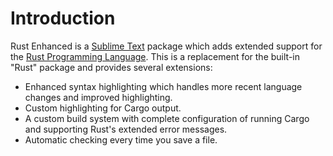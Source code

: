 # Introduction

Rust Enhanced is a [Sublime Text](https://www.sublimetext.com/) package which adds extended support for the [Rust Programming Language](https://www.rust-lang.org/).
This is a replacement for the built-in "Rust" package and provides several extensions:

* Enhanced syntax highlighting which handles more recent language changes and improved highlighting.
* Custom highlighting for Cargo output.
* A custom build system with complete configuration of running Cargo and supporting Rust's extended error messages.
* Automatic checking every time you save a file.
